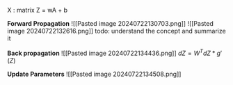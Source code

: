  X : matrix 
Z = wA + b

**Forward Propagation**
![[Pasted image 20240722130703.png]]
![[Pasted image 20240722132616.png]]
todo: understand the concept and summarize it

**Back propagation** 
![[Pasted image 20240722134436.png]]
$dZ = W^{T}dZ* g'(Z)$

**Update Parameters**
![[Pasted image 20240722134508.png]]

